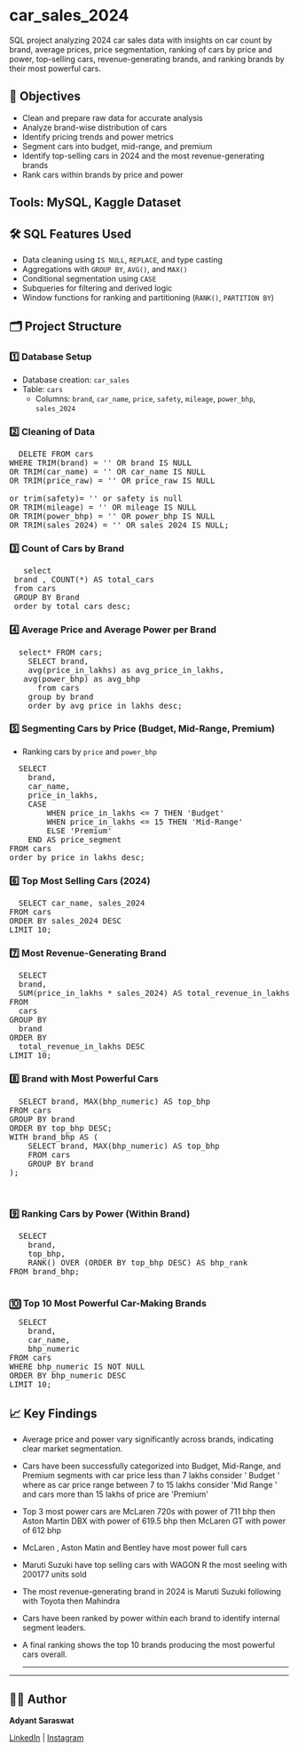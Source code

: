 # car_sales_2024
SQL project analyzing 2024 car sales data with insights on car count by brand, average prices, price segmentation, ranking of cars by price and power, top-selling cars, revenue-generating brands, and ranking brands by their most powerful cars.

## 📌 Objectives

- Clean and prepare raw data for accurate analysis  
- Analyze brand-wise distribution of cars  
- Identify pricing trends and power metrics  
- Segment cars into budget, mid-range, and premium  
- Identify top-selling cars in 2024 and the most revenue-generating brands  
- Rank cars within brands by price and power  


## Tools: MySQL, Kaggle Dataset

## 🛠️ SQL Features Used

- Data cleaning using `IS NULL`, `REPLACE`, and type casting  
- Aggregations with `GROUP BY`, `AVG()`, and `MAX()`  
- Conditional segmentation using `CASE`  
- Subqueries for filtering and derived logic  
- Window functions for ranking and partitioning (`RANK()`, `PARTITION BY`)  


## 🗂️ Project Structure

### 1️⃣ Database Setup
- Database creation: `car_sales`
- Table: `cars`
  - Columns: `brand`, `car_name`, `price`, `safety`, `mileage`, `power_bhp`, `sales_2024`

### 2️⃣ Cleaning of Data

<pre>
  DELETE FROM cars
WHERE TRIM(brand) = '' OR brand IS NULL
OR TRIM(car_name) = '' OR car_name IS NULL
OR TRIM(price_raw) = '' OR price_raw IS NULL

or trim(safety)= '' or safety is null
OR TRIM(mileage) = '' OR mileage IS NULL
OR TRIM(power_bhp) = '' OR power_bhp IS NULL
OR TRIM(sales_2024) = '' OR sales_2024 IS NULL;
</pre>

### 3️⃣ Count of Cars by Brand
<pre>
   select 
 brand , COUNT(*) AS total_cars
 from cars
 GROUP BY Brand
 order by total_cars desc;
</pre>

### 4️⃣ Average Price and Average Power per Brand
<pre>
  select* FROM cars;
	SELECT brand, 
    avg(price_in_lakhs) as avg_price_in_lakhs,
   avg(power_bhp) as avg_bhp 
      from cars
    group by brand 
    order by avg_price_in_lakhs desc;
</pre>

### 5️⃣ Segmenting Cars by Price (Budget, Mid-Range, Premium)  
- Ranking cars by `price` and `power_bhp`
<pre>
  SELECT 
    brand,
    car_name,
    price_in_lakhs,
    CASE 
        WHEN price_in_lakhs <= 7 THEN 'Budget'
        WHEN price_in_lakhs <= 15 THEN 'Mid-Range'
        ELSE 'Premium'
    END AS price_segment
FROM cars
order by price_in_lakhs desc;
</pre>
### 6️⃣ Top Most Selling Cars (2024)
<pre>
  SELECT car_name, sales_2024
FROM cars
ORDER BY sales_2024 DESC
LIMIT 10;
</pre>

### 7️⃣ Most Revenue-Generating Brand
<pre>
  SELECT
  brand,
  SUM(price_in_lakhs * sales_2024) AS total_revenue_in_lakhs
FROM
  cars
GROUP BY
  brand
ORDER BY
  total_revenue_in_lakhs DESC
LIMIT 10;
</pre>

### 8️⃣ Brand with Most Powerful Cars
<pre>
  SELECT brand, MAX(bhp_numeric) AS top_bhp
FROM cars
GROUP BY brand
ORDER BY top_bhp DESC;
WITH brand_bhp AS (
    SELECT brand, MAX(bhp_numeric) AS top_bhp
    FROM cars
    GROUP BY brand
);


</pre>

### 9️⃣ Ranking Cars by Power (Within Brand)
<pre>
  SELECT
    brand,
    top_bhp,
    RANK() OVER (ORDER BY top_bhp DESC) AS bhp_rank
FROM brand_bhp;

</pre>

### 🔟 Top 10 Most Powerful Car-Making Brands
<pre>
  SELECT
    brand,
    car_name,
    bhp_numeric
FROM cars
WHERE bhp_numeric IS NOT NULL
ORDER BY bhp_numeric DESC
LIMIT 10;
</pre>



## 📈 Key Findings


- Average price and power vary significantly across brands, indicating clear market segmentation.
- Cars have been successfully categorized into Budget, Mid-Range, and Premium segments with car price less than  7 lakhs consider ' Budget ' where as car price range between 7 to 15 lakhs consider 'Mid Range ' and cars more than 15 lakhs of price are 'Premium'
- Top 3 most power cars are McLaren 720s with power of 711 bhp then Aston Martin DBX with power of 619.5 bhp then McLaren GT with power of 612 bhp
- McLaren , Aston Matin and Bentley have most power full cars 
- Maruti Suzuki have top selling cars with WAGON R the most seeling with 200177 units sold 
- The most revenue-generating brand in 2024 is Maruti Suzuki following with Toyota then Mahindra 
- Cars have been ranked by power within each brand to identify internal segment leaders.
- A final ranking shows the top 10 brands producing the most powerful cars overall.

  ---

---

## 👨‍💻 Author

**Adyant Saraswat**

[LinkedIn](https://www.linkedin.com/in/adyant-saraswat-1361142b6/) | [Instagram](adyant.saraswat)








